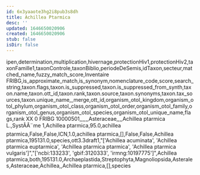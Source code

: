 ```yaml
---
id: 6x3yaaote3hg2i8pub3s8dh
title: Achillea Ptarmica
desc: ''
updated: 1646650020906
created: 1646650020906
stub: false
isDir: false
---
```

ipen,determination,multiplication,hivernage,protectionHiv1,protectionHiv2,taxonFamille1,taxonControle,taxonBiblio,periodeDeSemis,idTaxon,secteur,matched_name,fuzzy_match_score,Inventaire FRIBG,is_approximate_match,is_synonym,nomenclature_code,score,search_string,taxon.flags,taxon.is_suppressed,taxon.is_suppressed_from_synth,taxon.name,taxon.ott_id,taxon.rank,taxon.source,taxon.synonyms,taxon.tax_sources,taxon.unique_name,_merge,ott_id,organism_otol_kingdom,organism_otol_phylum,organism_otol_class,organism_otol_order,organism_otol_family,organism_otol_genus,organism_otol_species,organism_otol_unique_name,flags,rank
XX 0 FRIBG 10000501,,,,,,Asteraceae,,,,Achillea ptarmica L.,SystÃÂ¨me 1,Achillea ptarmica,95.0,achillea ptarmica,False,False,ICN,1.0,achillea ptarmica,[],False,False,Achillea ptarmica,195131.0,species,ott3.3draft1,"['Achillea acuminata', 'Achillea ptarmica euptarmica', 'Achillea ptarmica ptarmica', 'Achillea ptarmica vulgaris']","['ncbi:133233', 'gbif:3120333', 'irmng:10197775']",Achillea ptarmica,both,195131.0,Archaeplastida,Streptophyta,Magnoliopsida,Asterales,Asteraceae,Achillea,,Achillea ptarmica,[],species
